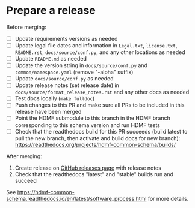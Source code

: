 # Prepare a release

Before merging:
- [ ] Update requirements versions as needed
- [ ] Update legal file dates and information in `Legal.txt`, `license.txt`, `README.rst`, `docs/source/conf.py`,
  and any other locations as needed
- [ ] Update `README.md` as needed
- [ ] Update the version string in `docs/source/conf.py` and `common/namespace.yaml` (remove "-alpha" suffix)
- [ ] Update `docs/source/conf.py` as needed
- [ ] Update release notes (set release date) in `docs/source/format_release_notes.rst` and any other docs as needed
- [ ] Test docs locally (`make fulldoc`)
- [ ] Push changes to this PR and make sure all PRs to be included in this release have been merged
- [ ] Point the HDMF submodule to this branch in the HDMF branch corresponding to this schema version and run HDMF tests
- [ ] Check that the readthedocs build for this PR succeeds (build latest to pull the new branch, then activate and
  build docs for new branch): https://readthedocs.org/projects/hdmf-common-schema/builds/

After merging:
1. Create release on [GitHub releases page](https://github.com/hdmf-dev/hdmf-common-schema/releases) with release notes
2. Check that the readthedocs "latest" and "stable" builds run and succeed

See https://hdmf-common-schema.readthedocs.io/en/latest/software_process.html for more details.
